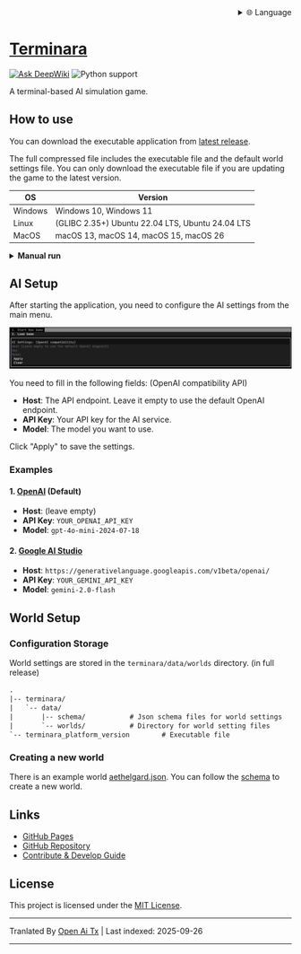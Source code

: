 
<div align="right">
  <details>
    <summary >🌐 Language</summary>
    <div>
      <div align="center">
        <a href="https://openaitx.github.io/view.html?user=luyiourwong&project=Terminara&lang=en">English</a>
        | <a href="https://openaitx.github.io/view.html?user=luyiourwong&project=Terminara&lang=zh-CN">Simplified Chinese</a>
        | <a href="https://openaitx.github.io/view.html?user=luyiourwong&project=Terminara&lang=zh-TW">Traditional Chinese</a>
        | <a href="https://openaitx.github.io/view.html?user=luyiourwong&project=Terminara&lang=ja">Japanese</a>
        | <a href="https://openaitx.github.io/view.html?user=luyiourwong&project=Terminara&lang=ko">Korean</a>
        | <a href="https://openaitx.github.io/view.html?user=luyiourwong&project=Terminara&lang=hi">Hindi</a>
        | <a href="https://openaitx.github.io/view.html?user=luyiourwong&project=Terminara&lang=th">Thai</a>
        | <a href="https://openaitx.github.io/view.html?user=luyiourwong&project=Terminara&lang=fr">French</a>
        | <a href="https://openaitx.github.io/view.html?user=luyiourwong&project=Terminara&lang=de">German</a>
        | <a href="https://openaitx.github.io/view.html?user=luyiourwong&project=Terminara&lang=es">Spanish</a>
        | <a href="https://openaitx.github.io/view.html?user=luyiourwong&project=Terminara&lang=it">Italian</a>
        | <a href="https://openaitx.github.io/view.html?user=luyiourwong&project=Terminara&lang=ru">Russian</a>
        | <a href="https://openaitx.github.io/view.html?user=luyiourwong&project=Terminara&lang=pt">Portuguese</a>
        | <a href="https://openaitx.github.io/view.html?user=luyiourwong&project=Terminara&lang=nl">Dutch</a>
        | <a href="https://openaitx.github.io/view.html?user=luyiourwong&project=Terminara&lang=pl">Polish</a>
        | <a href="https://openaitx.github.io/view.html?user=luyiourwong&project=Terminara&lang=ar">Arabic</a>
        | <a href="https://openaitx.github.io/view.html?user=luyiourwong&project=Terminara&lang=fa">Persian</a>
        | <a href="https://openaitx.github.io/view.html?user=luyiourwong&project=Terminara&lang=tr">Turkish</a>
        | <a href="https://openaitx.github.io/view.html?user=luyiourwong&project=Terminara&lang=vi">Vietnamese</a>
        | <a href="https://openaitx.github.io/view.html?user=luyiourwong&project=Terminara&lang=id">Indonesian</a>
        | <a href="https://openaitx.github.io/view.html?user=luyiourwong&project=Terminara&lang=as">Assamese</
      </div>
    </div>
  </details>

</div>

# Terminara

[![Ask DeepWiki](https://deepwiki.com/badge.svg)](https://deepwiki.com/luyiourwong/Terminara)
![Python support](https://img.shields.io/badge/Python-3.10%20%7C%203.11%20%7C%203.12%20%7C%203.13-blue)

A terminal-based AI simulation game.

## How to use

You can download the executable application from [latest release](https://github.com/luyiourwong/Terminara/releases/latest).

The full compressed file includes the executable file and the default world settings file. You can only download the executable file if you are updating the game to the latest version.

| OS      | Version                                          |
|---------|--------------------------------------------------|
| Windows | Windows 10, Windows 11                           |
| Linux   | (GLIBC 2.35+) Ubuntu 22.04 LTS, Ubuntu 24.04 LTS |
| MacOS   | macOS 13, macOS 14, macOS 15, macOS 26           |

<details>
<summary><strong>Manual run</strong></summary>

### Installation

1.  **Clone the repository:**
    ```bash
    git clone https://github.com/luyiourwong/Terminara
    cd Terminara
    ```

2.  **Create a virtual environment:**
    ```bash
    python -m venv .venv
    source .venv/bin/activate
    ```
    On Windows, use `.venv\Scripts\activate`

3.  **Install the dependencies:**
    ```bash
    pip install -e .
    ```
### Start Method 1: Using the installed command (Recommended)
After installation, run the game with:

```bash
terminara
```

### Start Method 2: Direct execution
Cross-platform way
```bash
python -m terminara.main
```
or
```bash
python terminara/main.py
```
On Windows, use `terminara\main.py`

for more information, see [Contribute & Develop Guide](https://raw.githubusercontent.com/luyiourwong/Terminara/main/CONTRIBUTING.md).
</details>

## AI Setup

After starting the application, you need to configure the AI settings from the main menu.

![AI Settings](https://raw.githubusercontent.com/luyiourwong/Terminara/main/docs/assets/ai_settings.png)

You need to fill in the following fields: (OpenAI compatibility API)
- **Host**: The API endpoint. Leave it empty to use the default OpenAI endpoint.
- **API Key**: Your API key for the AI service.
- **Model**: The model you want to use.

Click "Apply" to save the settings.

### Examples

#### 1. [OpenAI](https://platform.openai.com/) (Default)
- **Host**: (leave empty)
- **API Key**: `YOUR_OPENAI_API_KEY`
- **Model**: `gpt-4o-mini-2024-07-18`

#### 2. [Google AI Studio](http://aistudio.google.com/)
- **Host**: `https://generativelanguage.googleapis.com/v1beta/openai/`
- **API Key**: `YOUR_GEMINI_API_KEY`
- **Model**: `gemini-2.0-flash`

## World Setup

### Configuration Storage
World settings are stored in the `terminara/data/worlds` directory. (in full release)
```
.
|-- terminara/
|   `-- data/
|       |-- schema/           # Json schema files for world settings
|       `-- worlds/           # Directory for world setting files
`-- terminara_platform_version        # Executable file
```

### Creating a new world
There is an example world [aethelgard.json](https://raw.githubusercontent.com/luyiourwong/Terminara/main/terminara/data/worlds/aethelgard.json). You can follow the [schema](https://raw.githubusercontent.com/luyiourwong/Terminara/main/terminara/data/schema/world_schema.json) to create a new world.

## Links

- [GitHub Pages](https://luyiourwong.github.io/Terminara)
- [GitHub Repository](https://github.com/luyiourwong/Terminara)
- [Contribute & Develop Guide](https://raw.githubusercontent.com/luyiourwong/Terminara/main/CONTRIBUTING.md)

## License

This project is licensed under the [MIT License](LICENSE).



---


Tranlated By [Open Ai Tx](https://github.com/OpenAiTx/OpenAiTx) | Last indexed: 2025-09-26


---
